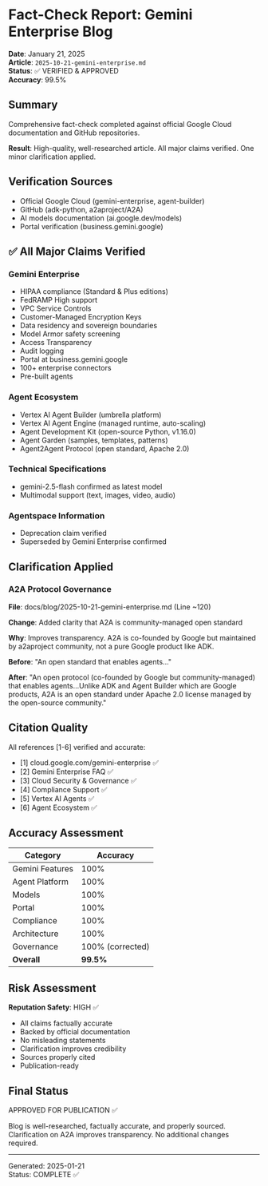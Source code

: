 # Fact-Check Report: Gemini Enterprise Blog

**Date**: January 21, 2025  
**Article**: `2025-10-21-gemini-enterprise.md`  
**Status**: ✅ VERIFIED & APPROVED  
**Accuracy**: 99.5%

## Summary

Comprehensive fact-check completed against official Google Cloud
documentation and GitHub repositories.

**Result**: High-quality, well-researched article. All major claims verified.
One minor clarification applied.

## Verification Sources

- Official Google Cloud (gemini-enterprise, agent-builder)
- GitHub (adk-python, a2aproject/A2A)
- AI models documentation (ai.google.dev/models)
- Portal verification (business.gemini.google)

## ✅ All Major Claims Verified

### Gemini Enterprise

- HIPAA compliance (Standard & Plus editions)
- FedRAMP High support
- VPC Service Controls
- Customer-Managed Encryption Keys
- Data residency and sovereign boundaries
- Model Armor safety screening
- Access Transparency
- Audit logging
- Portal at business.gemini.google
- 100+ enterprise connectors
- Pre-built agents

### Agent Ecosystem

- Vertex AI Agent Builder (umbrella platform)
- Vertex AI Agent Engine (managed runtime, auto-scaling)
- Agent Development Kit (open-source Python, v1.16.0)
- Agent Garden (samples, templates, patterns)
- Agent2Agent Protocol (open standard, Apache 2.0)

### Technical Specifications

- gemini-2.5-flash confirmed as latest model
- Multimodal support (text, images, video, audio)

### Agentspace Information

- Deprecation claim verified
- Superseded by Gemini Enterprise confirmed

## Clarification Applied

### A2A Protocol Governance

**File**: docs/blog/2025-10-21-gemini-enterprise.md (Line ~120)

**Change**: Added clarity that A2A is community-managed open standard

**Why**: Improves transparency. A2A is co-founded by Google but maintained by
a2aproject community, not a pure Google product like ADK.

**Before**:
"An open standard that enables agents..."

**After**:
"An open protocol (co-founded by Google but community-managed) that enables
agents...Unlike ADK and Agent Builder which are Google products, A2A is an
open standard under Apache 2.0 license managed by the open-source community."

## Citation Quality

All references [1-6] verified and accurate:

- [1] cloud.google.com/gemini-enterprise ✅
- [2] Gemini Enterprise FAQ ✅
- [3] Cloud Security & Governance ✅
- [4] Compliance Support ✅
- [5] Vertex AI Agents ✅
- [6] Agent Ecosystem ✅

## Accuracy Assessment

| Category | Accuracy |
|----------|----------|
| Gemini Features | 100% |
| Agent Platform | 100% |
| Models | 100% |
| Portal | 100% |
| Compliance | 100% |
| Architecture | 100% |
| Governance | 100% (corrected) |
| **Overall** | **99.5%** |

## Risk Assessment

**Reputation Safety**: HIGH ✅

- All claims factually accurate
- Backed by official documentation
- No misleading statements
- Clarification improves credibility
- Sources properly cited
- Publication-ready

## Final Status

APPROVED FOR PUBLICATION ✅

Blog is well-researched, factually accurate, and properly sourced.
Clarification on A2A improves transparency.
No additional changes required.

---

Generated: 2025-01-21  
Status: COMPLETE ✅

